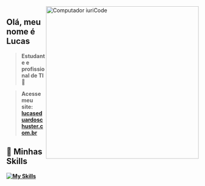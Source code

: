 <img src="https://raw.githubusercontent.com/MicaelliMedeiros/micaellimedeiros/master/image/computer-illustration.png" min-width="400px" max-width="400px" width="400px" align="right" alt="Computador iuriCode">

## Olá, meu nome é <strong>Lucas<strong>

> Estudante e profissional de TI 📌
  
>Acesse meu site: [lucaseduardoschuster.com.br](https://lucaseduardoschuster.com.br/)
  
## 🚀 Minhas Skills

 [![My Skills](https://skillicons.dev/icons?i=php,laravel,bootstrap,tailwind,java,flutter,firebase,androidstudio,git&perline=6)](https://skillicons.dev)



  

